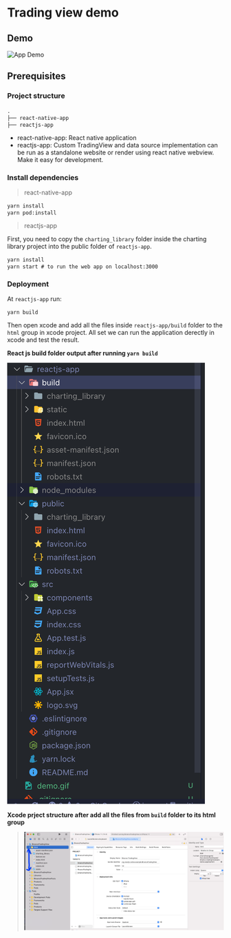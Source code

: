 # Trading view demo

## Demo

![App Demo](demo.gif)

## Prerequisites

### Project structure

    .
    ├── react-native-app
    ├── reactjs-app

- react-native-app: React native application
- reactjs-app: Custom TradingView and data source implementation can be run as a standalone website or render using react native webview. Make it easy for development.

### Install dependencies

> react-native-app

    yarn install
    yarn pod:install

> reactjs-app

First, you need to copy the `charting_library` folder inside the charting library project into the public folder of `reactjs-app`.

    yarn install
    yarn start # to run the web app on localhost:3000

### Deployment

At `reactjs-app` run:

    yarn build

Then open xcode and add all the files inside `reactjs-app/build` folder to the `html` group in xcode project.
All set we can run the application derectly in xcode and test the result.

**React js build folder output after running `yarn build`**

![react-js folder structure](reactjs-app-folders.png)

>

**Xcode prject structure after add all the files from `build` folder to its html group**

> ![xcode-project-structure](files-added-from-build-folder.png)
